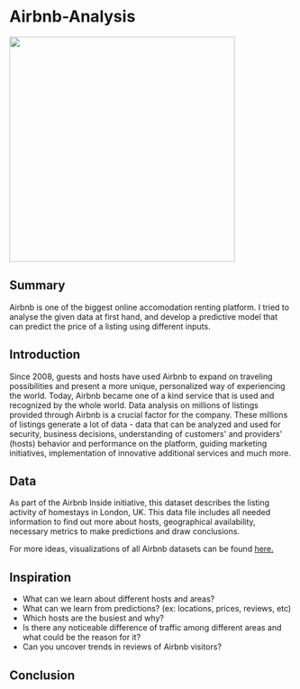 # Airbnb-Analysis

<img src="https://cdn2.hubspot.net/hubfs/3289821/Blog/airbnb.jpg" align="middle" height="400">

## Summary
Airbnb is one of the biggest online accomodation renting platform. I tried to analyse the given data at first hand, and develop a predictive model that can predict the price of a listing using different inputs.

## Introduction
Since 2008, guests and hosts have used Airbnb to expand on traveling possibilities and present a more unique, personalized way of experiencing the world. Today, Airbnb became one of a kind service that is used and recognized by the whole world. Data analysis on millions of listings provided through Airbnb is a crucial factor for the company. These millions of listings generate a lot of data - data that can be analyzed and used for security, business decisions, understanding of customers' and providers' (hosts) behavior and performance on the platform, guiding marketing initiatives, implementation of innovative additional services and much more.

## Data
As part of the Airbnb Inside initiative, this dataset describes the listing activity of homestays in London, UK.
This data file includes all needed information to find out more about hosts, geographical availability, necessary metrics to make predictions and draw conclusions.

For more ideas, visualizations of all Airbnb datasets can be found <a href="http://insideairbnb.com/">here.</a>

## Inspiration
- What can we learn about different hosts and areas?
- What can we learn from predictions? (ex: locations, prices, reviews, etc)
- Which hosts are the busiest and why?
- Is there any noticeable difference of traffic among different areas and what could be the reason for it?
- Can you uncover trends in reviews of Airbnb visitors?

## Conclusion
